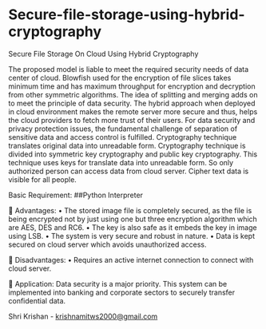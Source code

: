 # Secure-file-storage-using-hybrid-cryptography
Secure File Storage On Cloud Using Hybrid Cryptography

The proposed model is liable to meet the required security needs of data center of cloud. Blowfish used for the encryption of file slices takes minimum time and has maximum throughput for encryption and decryption from other symmetric algorithms. The idea of splitting and merging adds on to meet the principle of data security. The hybrid approach when deployed in cloud environment makes the remote server more secure and thus, helps the cloud providers to fetch more trust of their users. For data security and privacy protection issues, the fundamental challenge of separation of sensitive data and access control is fulfilled. Cryptography technique translates original data into unreadable form. Cryptography technique is divided into symmetric key cryptography and public key cryptography. This technique uses keys for translate data into unreadable form. So only authorized person can access data from cloud server. Cipher text data is visible for all people. 

Basic Requirement:
##Python Interpreter

	Advantages:
•	The stored image file is completely secured, as the file is being encrypted not by just using one but three encryption algorithm which are AES, DES and RC6.
•	The key is also safe as it embeds the key in image using LSB.
•	The system is very secure and robust in nature.
•	Data is kept secured on cloud server which avoids unauthorized access.


	Disadvantages:
•	Requires an active internet connection to connect with cloud server.

	Application:
Data security is a major priority. This system can be implemented into banking and corporate sectors to securely transfer confidential data.

Shri Krishan - krishnamitws2000@gmail.com


